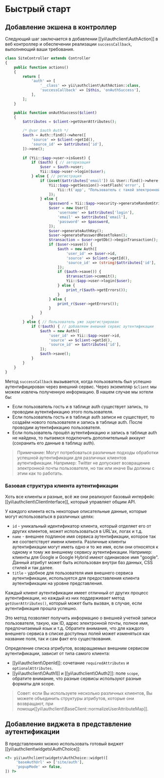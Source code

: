 Быстрый старт
===========

## Добавление экшена в контроллер

Следующий шаг заключается в добавлении [[yii\authclient\AuthAction]] в веб контроллер и обеспечении реализации 
`successCallback`, выполняющий ваши требования.



```php
class SiteController extends Controller
{
    public function actions()
    {
        return [
            'auth' => [
                '__class' => yii\authclient\AuthAction::class,
                'successCallback' => [$this, 'onAuthSuccess'],
            ],
        ];
    }

    public function onAuthSuccess($client)
    {
        $attributes = $client->getUserAttributes();

        /* @var $auth Auth */
        $auth = Auth::find()->where([
            'source' => $client->getId(),
            'source_id' => $attributes['id'],
        ])->one();
        
        if (Yii::$app->user->isGuest) {
            if ($auth) { // авторизация
                $user = $auth->user;
                Yii::$app->user->login($user);
            } else { // регистрация
                if (isset($attributes['email']) && User::find()->where(['email' => $attributes['email']])->exists()) {
                    Yii::$app->getSession()->setFlash('error', [
                        Yii::t('app', "Пользователь с такой электронной почтой как в {client} уже существует, но с ним не связан. Для начала войдите на сайт использую электронную почту, для того, что бы связать её.", ['client' => $client->getTitle()]),
                    ]);
                } else {
                    $password = Yii::$app->security->generateRandomString(6);
                    $user = new User([
                        'username' => $attributes['login'],
                        'email' => $attributes['email'],
                        'password' => $password,
                    ]);
                    $user->generateAuthKey();
                    $user->generatePasswordResetToken();
                    $transaction = $user->getDb()->beginTransaction();
                    if ($user->save()) {
                        $auth = new Auth([
                            'user_id' => $user->id,
                            'source' => $client->getId(),
                            'source_id' => (string)$attributes['id'],
                        ]);
                        if ($auth->save()) {
                            $transaction->commit();
                            Yii::$app->user->login($user);
                        } else {
                            print_r($auth->getErrors());
                        }
                    } else {
                        print_r($user->getErrors());
                    }
                }
            }
        } else { // Пользователь уже зарегистрирован
            if (!$auth) { // добавляем внешний сервис аутентификации
                $auth = new Auth([
                    'user_id' => Yii::$app->user->id,
                    'source' => $client->getId(),
                    'source_id' => $attributes['id'],
                ]);
                $auth->save();
            }
        }
    }
}
```

Метод `successCallback` вызывается, когда пользователь был успешно аутентифицирован через внешний сервис. Через
экземпляр `$client` мы можем извлечь полученную информацию. В нашем случае мы хотели бы:

- Если пользователь гость и в таблице auth существует запись, то проводим аутентификацию этого пользователя.
- Если пользователь гость и в таблице auth записи не существует, то создаём нового пользователя и запись в таблице auth. После
проводим аутентификацию пользователя.
- Если пользователь прошёл аутентификацию и запись в таблице auth не найдена, то пытаемся подключить дополнительный 
аккаунт (сохранить его данные в таблицу auth).

> Примечание: Могут потребоваться различные подходы обработки успешной аутентификации для различных клиентов 
аутентификации.
  Например: Twitter не допускает возвращение электронной почты пользователя, но так или иначе Вы должны с этим как то 
  работать.

### Базовая структура клиента аутентификации

Хоть все клиенты и разные, всё же они реализуют базовый интерфейс [[yii\authclient\ClientInterface]], который управляет 
общим API.

У каждого клиента есть некоторые описательные данные, которые могут использоваться в различных целях:

- `id` - уникальный идентификатор клиента, который отделяет его от других клиентов, может использоваться
  в URL'ах, логах и т.д.
- `name` - внешнее подлиное имя сервиса аутентификации, которое так же соответствует имени клиента. Различные
  клиенты аутентификации могут иметь одно и то же имя, если они относятся к одному и тому же внешнему сервису
  аутентификации.
  Например: клиенты для Google и Google Hybrid имеют одинаковое имя "google".
  Данный атрибут может быть использован внутри баз данных, CSS стилей и так далее.
- `title` - удобное для пользователя имя внешнего сервиса аутентификации, используется для предоставления клиента
  аутентификации на уровне представления.

Каждый клиент аутентификации имеет отличный от других процесс аутентификации, но каждый из них поддерживает метод 
`getUserAttributes()`, который может быть вызван, в случае, если аутентификация прошла успешно.

Это метод позволяет получить информацию о внешней учетной записи пользователя, такую, как ID, адрес электронной почты, 
полное имя, предпочитаемый язык и т.д. Обратите внимание, что для каждого внешнего сервиса в списке доступных полей 
может изменяться как название поля, так и сам факт его существования.

Определение списка атрибутов, возвращаемых внешним сервисом аутентификации, зависит от типа самого клиента:

- [[yii\authclient\OpenId]]: сочетание `requiredAttributes` и `optionalAttributes`.
- [[yii\authclient\OAuth1]] и [[yii\authclient\OAuth2]]: поле `scope`, обратите внимание, что разные сервисы используют 
разные форматы для scope.

> Совет: если Вы используете несколько различных клиентов, Вы можете объединить структуры атрибутов, которые они 
возвращают, при помощи[[yii\authclient\BaseClient::normalizeUserAttributeMap]].


## Добавление виджета в представление аутентификации

В представлениях можно использовать готовый виджет [[yii\authclient\widgets\AuthChoice]]:

```php
<?= yii\authclient\widgets\AuthChoice::widget([
     'baseAuthUrl' => ['site/auth'],
     'popupMode' => false,
]) ?>
```